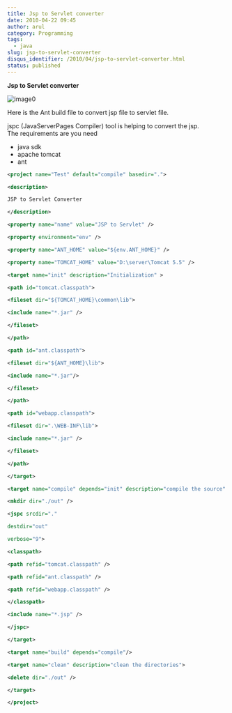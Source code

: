 ```yaml
---
title: Jsp to Servlet converter
date: 2010-04-22 09:45
author: arul
category: Programming
tags:
  - java
slug: jsp-to-servlet-converter
disqus_identifier: /2010/04/jsp-to-servlet-converter.html
status: published
---
```


**Jsp to Servlet converter**

![image0](http://www.socialbc.com/files/active/1/JSP_LOGO_RGB.jpg)

Here is the Ant build file to convert jsp file to servlet file.

jspc (JavaServerPages Compiler) tool is helping to convert the jsp.
The requirements are you need

-   java sdk
-   apache tomcat
-   ant

``` xml
<project name="Test" default="compile" basedir=".">

<description>

JSP to Servlet Converter

</description>

<property name="name" value="JSP to Servlet" />

<property environment="env" />

<property name="ANT_HOME" value="${env.ANT_HOME}" />

<property name="TOMCAT_HOME" value="D:\server\Tomcat 5.5" />

<target name="init" description="Initialization" >

<path id="tomcat.classpath">

<fileset dir="${TOMCAT_HOME}\common\lib">

<include name="*.jar" />

</fileset>

</path>

<path id="ant.classpath">

<fileset dir="${ANT_HOME}\lib">

<include name="*.jar"/>

</fileset>

</path>

<path id="webapp.classpath">

<fileset dir=".\WEB-INF\lib">

<include name="*.jar" />

</fileset>

</path>

</target>

<target name="compile" depends="init" description="compile the source" >

<mkdir dir="./out" />

<jspc srcdir="."

destdir="out"

verbose="9">

<classpath>

<path refid="tomcat.classpath" />

<path refid="ant.classpath" />

<path refid="webapp.classpath" />

</classpath>

<include name="*.jsp" />

</jspc>

</target>

<target name="build" depends="compile"/>

<target name="clean" description="clean the directories">

<delete dir="./out" />

</target>

</project>
```
